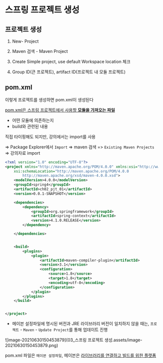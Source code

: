 # 스프링 프로젝트 생성

## 프로젝트 생성

1. New- Project
2. Maven 검색 - Maven Project

3. Create Simple project, use default Workspace location 체크
4. Group ID(큰 프로젝트), artifact ID(프로젝트 내 모듈 프로젝트)



## pom.xml

이렇게 프로젝트를 생성하면 pom.xml이 생성된다

<u>pom.xml은 스프링 프로젝트에서 사용할 **모듈을 가져오는 파일**</u>



- <dependencies> 어떤 모듈에 의존하는지
- <build> build와 관련된 내용



직접 타이핑해도 되지만, 강의에서는 import를 사용

=> Package Explorer에서 `Import` => maven 검색 => `Existing Maven Projects` => 강의자료 import



```xml
<?xml version="1.0" encoding="UTF-8"?>
<project xmlns="http://maven.apache.org/POM/4.0.0" xmlns:xsi="http://www.w3.org/2001/XMLSchema-instance"
	xsi:schemaLocation="http://maven.apache.org/POM/4.0.0 
		http://maven.apache.org/xsd/maven-4.0.0.xsd">
	<modelVersion>4.0.0</modelVersion>
	<groupId>spring4</groupId>
	<artifactId>ch02_pjt_01</artifactId>
	<version>0.0.1-SNAPSHOT</version>

	<dependencies>
		<dependency>
			<groupId>org.springframework</groupId>
			<artifactId>spring-context</artifactId>
			<version>4.1.0.RELEASE</version>
		</dependency>

	</dependencies>


	<build>
		<plugins>
			<plugin>
				<artifactId>maven-compiler-plugin</artifactId>
				<version>3.1</version>
				<configuration>
					<source>1.8</source>
					<target>1.8</target>
					<encoding>utf-8</encoding>
				</configuration>
			</plugin>
		</plugins>
	</build>


</project>
```



- 메이븐 설정파일에 명시된 버전과 JRE 라이브러리 버전이 일치하지 않을 때는, `프로젝트` - `Maven` - `Update Project`를 통해 업데이트 진행



![image-20210630150453879](03_스프링 프로젝트 생성.assets/image-20210630150453879.png)

pom.xml 파일은 `메이븐 설정파일`, 메이븐은 <u>라이브러리를 연결하고 빌드를 위한 플랫폼</u>